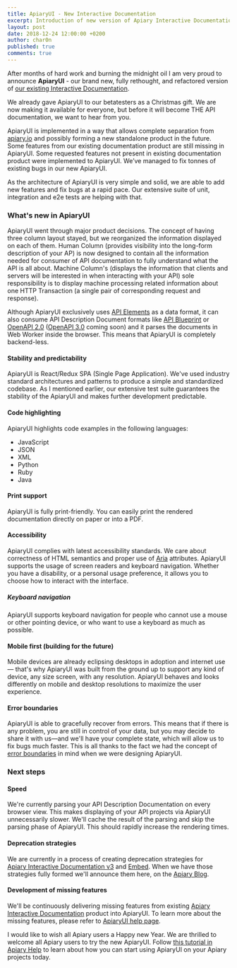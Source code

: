 ```yaml
---
title: ApiaryUI - New Interactive Documentation
excerpt: Introduction of new version of Apiary Interactive Documentation
layout: post
date: 2018-12-24 12:00:00 +0200
author: char0n
published: true
comments: true
---
```


After months of hard work and burning the midnight oil I am very proud to announce
**ApiaryUI** - our brand new, fully rethought, and refactored version of 
[our existing Interactive Documentation](https://help.apiary.io/tools/interactive-documentation/).

We already gave ApiaryUI to our betatesters as a Christmas gift. We are now making it available for everyone,
but before it will become THE API documentation, we want to hear from you.

ApiaryUI is implemented in a way that allows complete separation from [apiary.io](https://apiary.io/)
and possibly forming a new standalone product in the future. Some features from our existing documentation product are still missing
in ApiaryUI. Some requested features not present in existing documentation product were implemented to ApiaryUI.
We’ve managed to fix tonnes of existing bugs in our new ApiaryUI. 

As the architecture of ApiaryUI is very simple and solid, we are able to add new features and fix bugs at a rapid pace.
Our extensive suite of unit, integration and e2e tests are helping with that. 

### What's new in ApiaryUI

ApiaryUI went through major product decisions. The concept of having three column layout stayed,
but we reorganized the information displayed on each of them. Human Column (provides visibility into the long-form description of your AP)
is now designed to contain all the information needed for consumer of API documentation to fully understand what the API is all about.
Machine Column's (displays the information that clients and servers will be interested in when interacting with your API)
sole responsibility is to display machine processing related information about one HTTP Transaction (a single pair of corresponding request and response).

Although ApiaryUI exclusively uses [API Elements](https://apielements.org/) as a data format, it can also consume
API Description Document formats like [API Blueprint](https://apiblueprint.org/) or [OpenAPI 2.0](https://github.com/OAI/OpenAPI-Specification/blob/master/versions/2.0.md) ([OpenAPI 3.0](https://github.com/OAI/OpenAPI-Specification/blob/master/versions/3.0.0.md) coming soon)
and it parses the documents in Web Worker inside the browser. This means that ApiaryUI is completely
backend-less.

#### Stability and predictability

ApiaryUI is React/Redux SPA (Single Page Application). We've used industry standard architectures
and patterns to produce a simple and standardized codebase. As I mentioned earlier, our extensive
test suite guarantees the stability of the ApiaryUI and makes further development predictable. 


#### Code highlighting

ApiaryUI highlights code examples in the following languages:

- JavaScript
- JSON
- XML
- Python
- Ruby
- Java

#### Print support

ApiaryUI is fully print-friendly. You can easily print the rendered documentation directly on paper or into a PDF.


#### Accessibility

ApiaryUI complies with latest accessibility standards. We care about correctness of HTML semantics and proper use of 
[Aria](https://developer.mozilla.org/en-US/docs/Web/Accessibility/ARIA) attributes.
ApiaryUI supports the usage of screen readers and keyboard navigation. 
Whether you have a disability, or a personal usage preference, it allows you to choose
how to interact with the interface.

##### Keyboard navigation

ApiaryUI supports keyboard navigation for people who cannot use a mouse or other pointing device, 
or who want to use a keyboard as much as possible.


#### Mobile first (building for the future)

Mobile devices are already eclipsing desktops in adoption and internet use — that's why ApiaryUI was built from
the ground up to support any kind of device, any size screen, with any resolution. 
ApiaryUI behaves and looks differently on mobile and desktop resolutions to maximize the user experience. 

#### Error boundaries

ApiaryUI is able to gracefully recover from errors. This means that if there is any problem, 
you are still in control of your data, but you may decide to share it with us—and we'll have your complete state,
which will allow us to fix bugs much faster. This is all thanks to the fact we had the concept
of [error boundaries](https://reactjs.org/docs/error-boundaries.html) in mind when we were designing ApiaryUI.

### Next steps

#### Speed

We're currently parsing your API Description Documentation on every browser view. This makes
displaying of your API projects via ApiaryUI unnecessarily slower. We'll cache the result
of the parsing and skip the parsing phase of ApiaryUI. This should rapidly increase the
rendering times.  


#### Deprecation strategies

We are currently in a process of creating deprecation strategies for  
[Apiary Interactive Documentation v3](https://help.apiary.io/tools/interactive-documentation/)
and [Embed](https://help.apiary.io/tools/embed/). When we have those strategies fully formed
we'll announce them here, on the [Apiary Blog](https://blog.apiary.io/).

#### Development of missing features

We'll be continuously delivering missing features from existing [Apiary Interactive Documentation](https://help.apiary.io/tools/interactive-documentation/) product into ApiaryUI.
To learn more about the missing features, please refer to [ApiaryUI help page](https://help.apiary.io/tools/interactive-documentation-v4/).


I would like to wish all Apiary users a Happy new Year. We are thrilled to 
welcome all Apiary users to try the new ApiaryUI. 
Follow [this tutorial in Apiary Help](https://help.apiary.io/tools/interactive-documentation-v4/) to learn about how you can start using ApiaryUI on your Apiary projects today.
